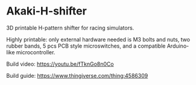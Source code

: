 # Akaki-H-shifter
3D printable H-pattern shifter for racing simulators.

Highly printable: only external hardware needed is M3 bolts and nuts, two rubber bands, 5 pcs PCB style microswitches, and a compatible Arduino-like microcontroller.

Build video: https://youtu.be/fTknGo8n0Co

Build guide: https://www.thingiverse.com/thing:4586309
